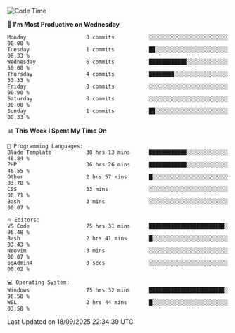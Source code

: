 <!--START_SECTION:waka-->
![Code Time](http://img.shields.io/badge/Code%20Time-5%2C903%20hrs%205%20mins-blue)

📅 **I'm Most Productive on Wednesday** 

```text
Monday                   0 commits           ░░░░░░░░░░░░░░░░░░░░░░░░░   00.00 % 
Tuesday                  1 commits           ██░░░░░░░░░░░░░░░░░░░░░░░   08.33 % 
Wednesday                6 commits           ████████████░░░░░░░░░░░░░   50.00 % 
Thursday                 4 commits           ████████░░░░░░░░░░░░░░░░░   33.33 % 
Friday                   0 commits           ░░░░░░░░░░░░░░░░░░░░░░░░░   00.00 % 
Saturday                 0 commits           ░░░░░░░░░░░░░░░░░░░░░░░░░   00.00 % 
Sunday                   1 commits           ██░░░░░░░░░░░░░░░░░░░░░░░   08.33 % 
```


📊 **This Week I Spent My Time On** 

```text
💬 Programming Languages: 
Blade Template           38 hrs 13 mins      ████████████░░░░░░░░░░░░░   48.84 % 
PHP                      36 hrs 26 mins      ████████████░░░░░░░░░░░░░   46.55 % 
Other                    2 hrs 57 mins       █░░░░░░░░░░░░░░░░░░░░░░░░   03.78 % 
CSS                      33 mins             ░░░░░░░░░░░░░░░░░░░░░░░░░   00.71 % 
Bash                     3 mins              ░░░░░░░░░░░░░░░░░░░░░░░░░   00.07 % 

🔥 Editors: 
VS Code                  75 hrs 31 mins      ████████████████████████░   96.48 % 
Bash                     2 hrs 41 mins       █░░░░░░░░░░░░░░░░░░░░░░░░   03.43 % 
Neovim                   3 mins              ░░░░░░░░░░░░░░░░░░░░░░░░░   00.07 % 
pgAdmin4                 0 secs              ░░░░░░░░░░░░░░░░░░░░░░░░░   00.02 % 

💻 Operating System: 
Windows                  75 hrs 32 mins      ████████████████████████░   96.50 % 
WSL                      2 hrs 44 mins       █░░░░░░░░░░░░░░░░░░░░░░░░   03.50 % 
```


 Last Updated on 18/09/2025 22:34:30 UTC
<!--END_SECTION:waka-->
